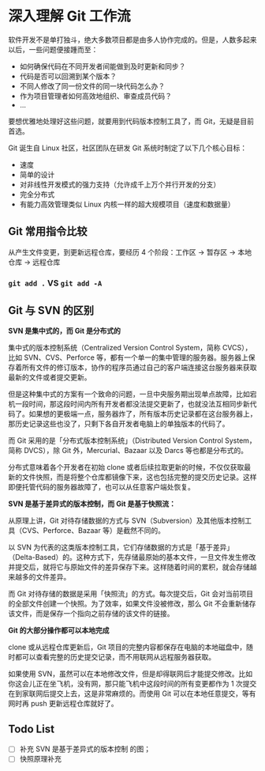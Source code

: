 # 深入理解 Git 工作流

软件开发不是单打独斗，绝大多数项目都是由多人协作完成的。但是，人数多起来以后，一些问题便接踵而至：

* 如何确保代码在不同开发者间能做到及时更新和同步？
* 代码是否可以回溯到某个版本？
* 不同人修改了同一份文件的同一块代码怎么办？
* 作为项目管理者如何高效地组织、审查成员代码？
* ...

要想优雅地处理好这些问题，就要用到代码版本控制工具了，而 Git，无疑是目前首选。

Git 诞生自 Linux 社区，社区团队在研发 Git 系统时制定了以下几个核心目标：

* 速度
* 简单的设计
* 对非线性开发模式的强力支持（允许成千上万个并行开发的分支）
* 完全分布式
* 有能力高效管理类似 Linux 内核一样的超大规模项目（速度和数据量）

## Git 常用指令比较

从产生文件变更，到更新远程仓库，要经历 4 个阶段：工作区 -> 暂存区 -> 本地仓库 -> 远程仓库

### `git add .` VS `git add -A`

## Git 与 SVN 的区别

**SVN 是集中式的，而 Git 是分布式的**

集中式的版本控制系统（Centralized Version Control System，简称 CVCS），比如 SVN、CVS、Perforce 等，都有一个单一的集中管理的服务器。服务器上保存着所有文件的修订版本，协作的程序员通过自己的客户端连接这台服务器来获取最新的文件或者提交更新。

但是这种集中式的方案有一个致命的问题，一旦中央服务期出现单点故障，比如宕机一段时间，那这段时间内所有开发者都没法提交更新了，也就没法互相同步新代码了。如果想的更极端一点，服务器炸了，所有版本历史记录都在这台服务器上，那历史记录这些也没了，只剩下各自开发者电脑上的单独版本的代码了。

而 Git 采用的是「分布式版本控制系统」（Distributed Version Control System，简称 DVCS），除 Git 外，Mercurial、Bazaar 以及 Darcs 等也都是分布式的。

分布式意味着各个开发者在初始 clone 或者后续拉取更新的时候，不仅仅获取最新的文件快照，而是将整个仓库都镜像下来，这也包括完整的提交历史记录。这样即便托管代码的服务器故障了，也可以从任意客户端处恢复。

**SVN 是基于差异式的版本控制，而 Git 是基于快照流：**

从原理上讲，Git 对待存储数据的方式与 SVN（Subversion）及其他版本控制工具（CVS、Perforce、Bazaar 等）是截然不同的。

以 SVN 为代表的这类版本控制工具，它们存储数据的方式是「基于差异」（Delta-Based）的。这种方式下，先存储最原始的基本文件，一旦文件发生修改并提交后，就将它与原始文件的差异保存下来。这样随着时间的累积，就会存储越来越多的文件差异。

而 Git 对待存储的数据是采用「快照流」的方式。每次提交后，Git 会对当前项目的全部文件创建一个快照。为了效率，如果文件没被修改，那么 Git 不会重新储存该文件，而是保存一个指向之前存储的该文件的链接。

**Git 的大部分操作都可以本地完成**

clone 或从远程仓库更新后，Git 项目的完整内容都保存在电脑的本地磁盘中，随时都可以查看完整的历史提交记录，而不用联网从远程服务器获取。

如果使用 SVN，虽然可以在本地修改文件，但是却得联网后才能提交修改。比如你这会儿正在坐飞机，没有网，那只能飞机中这段时间的所有变更都作为 1 次提交在到家联网后提交上去，这是非常麻烦的。而使用 Git 可以在本地任意提交，等有网时再 push 更新远程仓库就好了。

## Todo List

- [ ] 补充 SVN 是基于差异式的版本控制 的图；
- [ ] 快照原理补充
